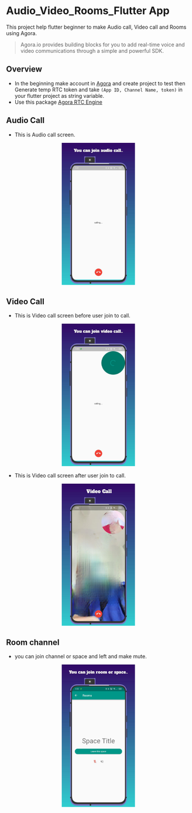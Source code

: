 
# Audio_Video_Rooms_Flutter App

This project help flutter beginner to make Audio call, Video call and Rooms using Agora.
> Agora.io provides building blocks for you to add real-time voice and video communications through a simple and powerful SDK.
<p align="center"><a href="assets/images/img_1.png"></a></p>

## Overview
- In the beginning make account in [Agora](https://console.agora.io/) and create project to test then Generate temp RTC token and take `(App ID, Channel Name, token)` in your flutter project as string variable.
- Use this package [Agora RTC Engine](https://pub.dev/packages/agora_rtc_engine) 

## Audio Call
- This is Audio call screen. 
<p align="center">
<img src="assets/images/img_2.png" width="200" alt="Audio Call">
</p>

## Video Call

- This is Video call screen before user join to call.
<p align="center">
<img src="assets/images/img_3.png" width="200" alt="before Video Call">
</p>

- This is Video call screen after user join to call.
<p align="center">
<img src="assets/images/img_4.png" width="200" alt="after Video Call">
</p>

## Room channel

- you can join channel or space and left and make mute.
<p align="center">
<img src="assets/images/img_5.png" width="200" alt="after Video Call">
</p>